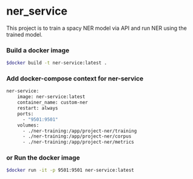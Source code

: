 # ner_service
This project is to train a spacy NER model via API and run NER using the trained model.

### Build a docker image
```bash
$docker build -t ner-service:latest .
```

### Add docker-compose context for ner-service
```dockerfile
ner-service:
    image: ner-service:latest
    container_name: custom-ner
    restart: always
    ports:
      - "9501:9501"
    volumes:
      - ./ner-training:/app/project-ner/training
      - ./ner-training:/app/project-ner/corpus
      - ./ner-training:/app/project-ner/metrics
```

### or Run the docker image
```bash
$docker run -it -p 9501:9501 ner-service:latest
```
